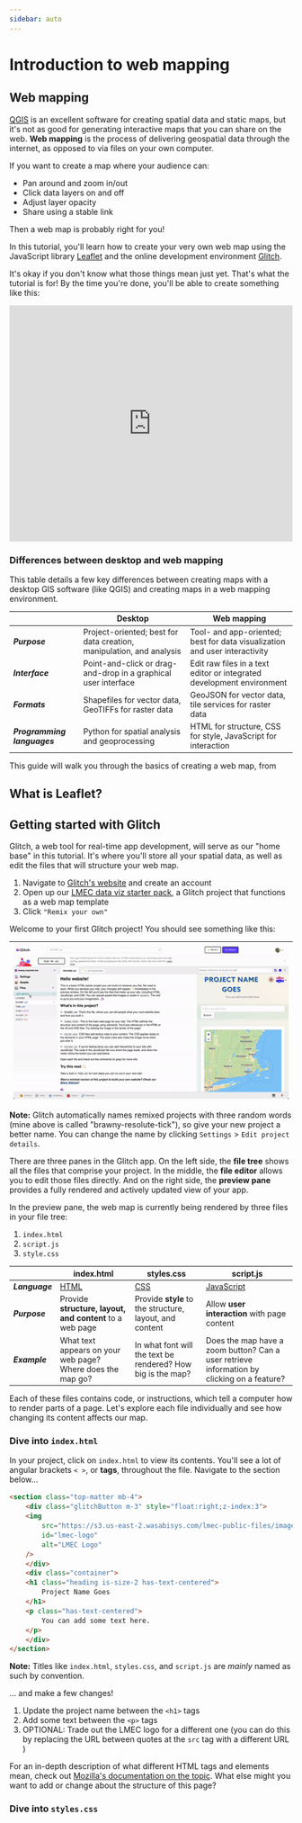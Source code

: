```yaml
---
sidebar: auto
---
```


# Introduction to web mapping

## Web mapping

[QGIS](https://cartinal.leventhalmap.org/guides/getting-started-with-qgis/) is an excellent software for creating spatial data and static maps, but it's not as good for generating interactive maps that you can share on the web. **Web mapping** is the process of delivering geospatial data through the internet, as opposed to via files on your own computer.

If you want to create a map where your audience can:

- Pan around and zoom in/out
- Click data layers on and off
- Adjust layer opacity
- Share using a stable link

Then a web map is probably right for you!

In this tutorial, you'll learn how to create your very own web map using the JavaScript library [Leaflet](https://leafletjs.com) and the online development environment [Glitch](https://www.glitch.com).

It's okay if you don't know what those things mean just yet. That's what the tutorial is for! By the time you're done, you'll be able to create something like this:

<div class="glitch-embed-wrap" style="height: 420px; width: 100%;">
  <iframe
    src="https://glitch.com/embed/#!/embed/synagogues-example?path=index.html&previewSize=100"
    title="synagogues-example on Glitch"
    allow="geolocation; microphone; camera; midi; encrypted-media; xr-spatial-tracking; fullscreen"
    allowFullScreen
    style="height: 100%; width: 100%; border: 0;">
  </iframe>
</div>

### Differences between desktop and web mapping

This table details a few key differences between creating maps with a desktop GIS software (like QGIS) and creating maps in a web mapping environment.

|  | Desktop       | Web mapping      |
| --------------- | ------------- | ---------------- |
| **_Purpose_** | Project-oriented; best for data creation, manipulation, and analysis | Tool- and app-oriented; best for data visualization and user interactivity |
| **_Interface_** | Point-and-click or drag-and-drop in a graphical user interface | Edit raw files in a text editor or integrated development environment |
| **_Formats_** | Shapefiles for vector data, GeoTIFFs for raster data | GeoJSON for vector data, tile services for raster data |
| **_Programming languages_** | Python for spatial analysis and geoprocessing | HTML for structure, CSS for style, JavaScript for interaction |

This guide will walk you through the basics of creating a web map, from 

## What is Leaflet?



## Getting started with Glitch

Glitch, a web tool for real-time app development, will serve as our "home base" in this tutorial. It's where you'll store all your spatial data, as well as edit the files that will structure your web map.

1. Navigate to [Glitch's website](https://glitch.com) and create an account
2. Open up our [LMEC data viz starter pack](https://glitch.com/~lmec-dv-starter), a Glitch project that functions as a web map template
3. Click `"Remix your own"`

Welcome to your first Glitch project! You should see something like this:

|![glitch project](./media/glitchgif.gif)
|:--:|

<aside>

**Note:** Glitch automatically names remixed projects with three random words (mine above is called "brawny-resolute-tick"), so give your new project a better name. You can change the name by clicking `Settings` > `Edit project details`.

</aside>

There are three panes in the Glitch app. On the left side, the **file tree** shows all the files that comprise your project. In the middle, the **file editor** allows you to edit those files directly. And on the right side, the **preview pane** provides a fully rendered and actively updated view of your app.

In the preview pane, the web map is currently being rendered by three files in your file tree:

1. `index.html`
2. `script.js`
3. `style.css`

| | index.html | styles.css       | script.js      |
|--------------- | --------------- | ------------- | ---------------- |
| **_Language_** | [HTML](https://www.w3schools.com/html/html_intro.asp) | [CSS](https://developer.mozilla.org/en-US/docs/Learn/CSS/First_steps/What_is_CSS) | [JavaScript](https://developer.mozilla.org/en-US/docs/Learn/JavaScript/First_steps/What_is_JavaScript) |
| **_Purpose_** | Provide **structure, layout, and content** to a web page | Provide **style** to the structure, layout, and content | Allow **user interaction** with page content |
| **_Example_** | What text appears on your web page? Where does the map go? | In what font will the text be rendered? How big is the map? | Does the map have a zoom button? Can a user retrieve information by clicking on a feature? |

Each of these files contains code, or instructions, which tell a computer how to render parts of a page. Let's explore each file individually and see how changing its content affects our map.

### Dive into `index.html`

In your project, click on `index.html` to view its contents. You'll see a lot of angular brackets `< >`, or **tags**, throughout the file. Navigate to the section below...

```html
<section class="top-matter mb-4">
    <div class="glitchButton m-3" style="float:right;z-index:3">
    <img
        src="https://s3.us-east-2.wasabisys.com/lmec-public-files/images/LMEC_compass_transparent.png"
        id="lmec-logo"
        alt="LMEC Logo"
    />
    </div>
    <div class="container">
    <h1 class="heading is-size-2 has-text-centered">
        Project Name Goes
    </h1>
    <p class="has-text-centered">
        You can add some text here.
    </p>
    </div>
</section>
```
<aside>

**Note:** Titles like `index.html`, `styles.css`, and `script.js` are _mainly_ named as such by convention.

</aside>

...  and make a few changes!

1. Update the project name between the `<h1>` tags
2. Add some text between the `<p>` tags
3. OPTIONAL: Trade out the LMEC logo for a different one (you can do this by replacing the URL between quotes at the `src` tag with a different URL )

For an in-depth description of what different HTML tags and elements mean, check out [Mozilla's documentation on the topic](https://developer.mozilla.org/en-US/docs/Web/HTML). What else might you want to add or change about the structure of this page?

### Dive into `styles.css`


